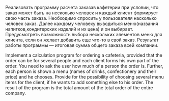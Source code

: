 Реализовать программу расчета заказав кафетерии при условии, что заказ может быть на несколько человек
и каждый клиент формирует свою часть заказа. Необходимо спросить у пользователя насколько человек заказ.
Далее каждому человеку выводиться меню(названия напитков,кондитерских изделий и их цена) и он выбирает.
Предусмотреть возможность выбора нескольких элементов меню для клиента, если он желает добавить еще что-то в свой заказ.
Результат работы программы — итоговая сумма общего заказа всей компании.


Implement a calculation program for ordering a cafeteria, provided that the order can be for several people
and each client forms his own part of the order. You need to ask the user how much of a person the order is.
Further, each person is shown a menu (names of drinks, confectionery and their price) and he chooses.
Provide for the possibility of choosing several menu items for the client, if he wants to add something else to his order.
The result of the program is the total amount of the total order of the entire company.
